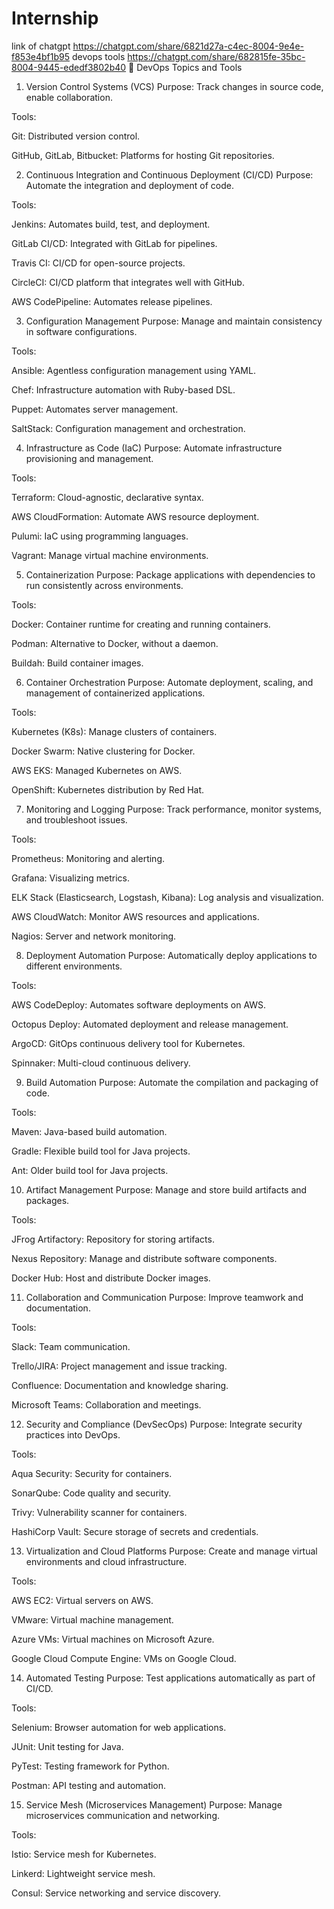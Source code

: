 # Internship
link of chatgpt
https://chatgpt.com/share/6821d27a-c4ec-8004-9e4e-f853e4bf1b95
devops tools
https://chatgpt.com/share/682815fe-35bc-8004-9445-ededf3802b40
📑 DevOps Topics and Tools
1. Version Control Systems (VCS)
Purpose: Track changes in source code, enable collaboration.

Tools:

Git: Distributed version control.

GitHub, GitLab, Bitbucket: Platforms for hosting Git repositories.

2. Continuous Integration and Continuous Deployment (CI/CD)
Purpose: Automate the integration and deployment of code.

Tools:

Jenkins: Automates build, test, and deployment.

GitLab CI/CD: Integrated with GitLab for pipelines.

Travis CI: CI/CD for open-source projects.

CircleCI: CI/CD platform that integrates well with GitHub.

AWS CodePipeline: Automates release pipelines.

3. Configuration Management
Purpose: Manage and maintain consistency in software configurations.

Tools:

Ansible: Agentless configuration management using YAML.

Chef: Infrastructure automation with Ruby-based DSL.

Puppet: Automates server management.

SaltStack: Configuration management and orchestration.

4. Infrastructure as Code (IaC)
Purpose: Automate infrastructure provisioning and management.

Tools:

Terraform: Cloud-agnostic, declarative syntax.

AWS CloudFormation: Automate AWS resource deployment.

Pulumi: IaC using programming languages.

Vagrant: Manage virtual machine environments.

5. Containerization
Purpose: Package applications with dependencies to run consistently across environments.

Tools:

Docker: Container runtime for creating and running containers.

Podman: Alternative to Docker, without a daemon.

Buildah: Build container images.

6. Container Orchestration
Purpose: Automate deployment, scaling, and management of containerized applications.

Tools:

Kubernetes (K8s): Manage clusters of containers.

Docker Swarm: Native clustering for Docker.

AWS EKS: Managed Kubernetes on AWS.

OpenShift: Kubernetes distribution by Red Hat.

7. Monitoring and Logging
Purpose: Track performance, monitor systems, and troubleshoot issues.

Tools:

Prometheus: Monitoring and alerting.

Grafana: Visualizing metrics.

ELK Stack (Elasticsearch, Logstash, Kibana): Log analysis and visualization.

AWS CloudWatch: Monitor AWS resources and applications.

Nagios: Server and network monitoring.

8. Deployment Automation
Purpose: Automatically deploy applications to different environments.

Tools:

AWS CodeDeploy: Automates software deployments on AWS.

Octopus Deploy: Automated deployment and release management.

ArgoCD: GitOps continuous delivery tool for Kubernetes.

Spinnaker: Multi-cloud continuous delivery.

9. Build Automation
Purpose: Automate the compilation and packaging of code.

Tools:

Maven: Java-based build automation.

Gradle: Flexible build tool for Java projects.

Ant: Older build tool for Java projects.

10. Artifact Management
Purpose: Manage and store build artifacts and packages.

Tools:

JFrog Artifactory: Repository for storing artifacts.

Nexus Repository: Manage and distribute software components.

Docker Hub: Host and distribute Docker images.

11. Collaboration and Communication
Purpose: Improve teamwork and documentation.

Tools:

Slack: Team communication.

Trello/JIRA: Project management and issue tracking.

Confluence: Documentation and knowledge sharing.

Microsoft Teams: Collaboration and meetings.

12. Security and Compliance (DevSecOps)
Purpose: Integrate security practices into DevOps.

Tools:

Aqua Security: Security for containers.

SonarQube: Code quality and security.

Trivy: Vulnerability scanner for containers.

HashiCorp Vault: Secure storage of secrets and credentials.

13. Virtualization and Cloud Platforms
Purpose: Create and manage virtual environments and cloud infrastructure.

Tools:

AWS EC2: Virtual servers on AWS.

VMware: Virtual machine management.

Azure VMs: Virtual machines on Microsoft Azure.

Google Cloud Compute Engine: VMs on Google Cloud.

14. Automated Testing
Purpose: Test applications automatically as part of CI/CD.

Tools:

Selenium: Browser automation for web applications.

JUnit: Unit testing for Java.

PyTest: Testing framework for Python.

Postman: API testing and automation.

15. Service Mesh (Microservices Management)
Purpose: Manage microservices communication and networking.

Tools:

Istio: Service mesh for Kubernetes.

Linkerd: Lightweight service mesh.

Consul: Service networking and service discovery.
